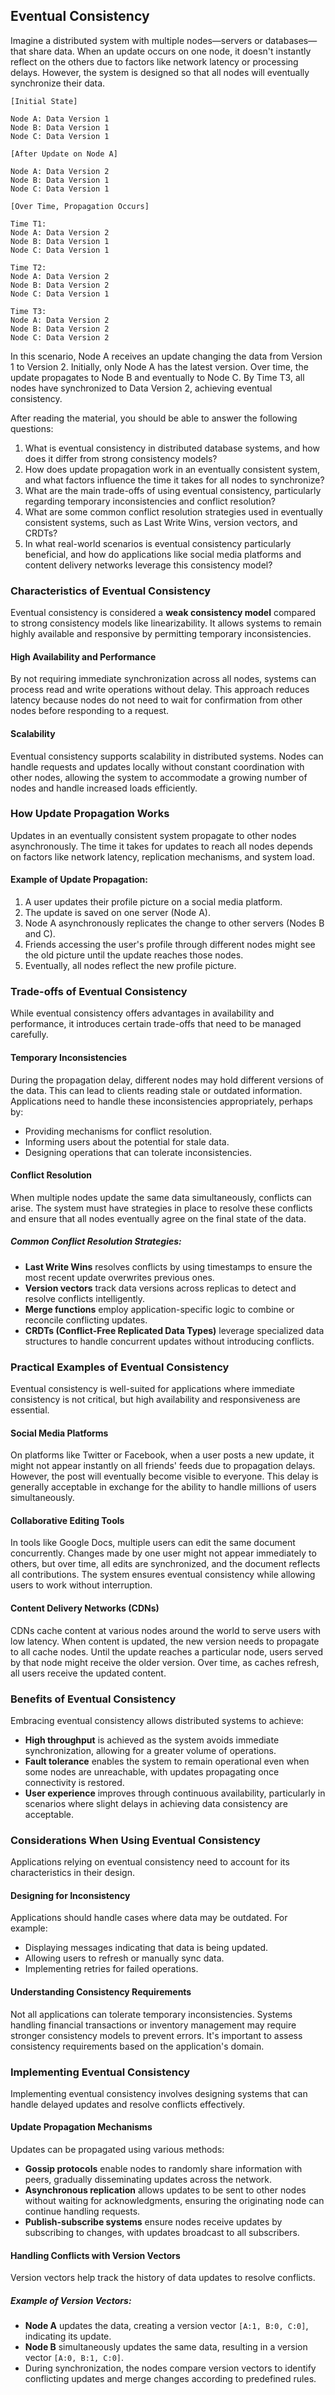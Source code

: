 ## Eventual Consistency

Imagine a distributed system with multiple nodes—servers or databases—that share data. When an update occurs on one node, it doesn't instantly reflect on the others due to factors like network latency or processing delays. However, the system is designed so that all nodes will eventually synchronize their data.

```
[Initial State]

Node A: Data Version 1
Node B: Data Version 1
Node C: Data Version 1

[After Update on Node A]

Node A: Data Version 2
Node B: Data Version 1
Node C: Data Version 1

[Over Time, Propagation Occurs]

Time T1:
Node A: Data Version 2
Node B: Data Version 1
Node C: Data Version 1

Time T2:
Node A: Data Version 2
Node B: Data Version 2
Node C: Data Version 1

Time T3:
Node A: Data Version 2
Node B: Data Version 2
Node C: Data Version 2
```

In this scenario, Node A receives an update changing the data from Version 1 to Version 2. Initially, only Node A has the latest version. Over time, the update propagates to Node B and eventually to Node C. By Time T3, all nodes have synchronized to Data Version 2, achieving eventual consistency.

After reading the material, you should be able to answer the following questions:

1. What is eventual consistency in distributed database systems, and how does it differ from strong consistency models?
2. How does update propagation work in an eventually consistent system, and what factors influence the time it takes for all nodes to synchronize?
3. What are the main trade-offs of using eventual consistency, particularly regarding temporary inconsistencies and conflict resolution?
4. What are some common conflict resolution strategies used in eventually consistent systems, such as Last Write Wins, version vectors, and CRDTs?
5. In what real-world scenarios is eventual consistency particularly beneficial, and how do applications like social media platforms and content delivery networks leverage this consistency model?

### Characteristics of Eventual Consistency

Eventual consistency is considered a **weak consistency model** compared to strong consistency models like linearizability. It allows systems to remain highly available and responsive by permitting temporary inconsistencies.

#### High Availability and Performance

By not requiring immediate synchronization across all nodes, systems can process read and write operations without delay. This approach reduces latency because nodes do not need to wait for confirmation from other nodes before responding to a request.

#### Scalability

Eventual consistency supports scalability in distributed systems. Nodes can handle requests and updates locally without constant coordination with other nodes, allowing the system to accommodate a growing number of nodes and handle increased loads efficiently.

### How Update Propagation Works

Updates in an eventually consistent system propagate to other nodes asynchronously. The time it takes for updates to reach all nodes depends on factors like network latency, replication mechanisms, and system load.

#### Example of Update Propagation:

1. A user updates their profile picture on a social media platform.
2. The update is saved on one server (Node A).
3. Node A asynchronously replicates the change to other servers (Nodes B and C).
4. Friends accessing the user's profile through different nodes might see the old picture until the update reaches those nodes.
5. Eventually, all nodes reflect the new profile picture.

### Trade-offs of Eventual Consistency

While eventual consistency offers advantages in availability and performance, it introduces certain trade-offs that need to be managed carefully.

#### Temporary Inconsistencies

During the propagation delay, different nodes may hold different versions of the data. This can lead to clients reading stale or outdated information. Applications need to handle these inconsistencies appropriately, perhaps by:

- Providing mechanisms for conflict resolution.
- Informing users about the potential for stale data.
- Designing operations that can tolerate inconsistencies.

#### Conflict Resolution

When multiple nodes update the same data simultaneously, conflicts can arise. The system must have strategies in place to resolve these conflicts and ensure that all nodes eventually agree on the final state of the data.

##### Common Conflict Resolution Strategies:

- **Last Write Wins** resolves conflicts by using timestamps to ensure the most recent update overwrites previous ones.  
- **Version vectors** track data versions across replicas to detect and resolve conflicts intelligently.  
- **Merge functions** employ application-specific logic to combine or reconcile conflicting updates.  
- **CRDTs (Conflict-Free Replicated Data Types)** leverage specialized data structures to handle concurrent updates without introducing conflicts.

### Practical Examples of Eventual Consistency

Eventual consistency is well-suited for applications where immediate consistency is not critical, but high availability and responsiveness are essential.

#### Social Media Platforms

On platforms like Twitter or Facebook, when a user posts a new update, it might not appear instantly on all friends' feeds due to propagation delays. However, the post will eventually become visible to everyone. This delay is generally acceptable in exchange for the ability to handle millions of users simultaneously.

#### Collaborative Editing Tools

In tools like Google Docs, multiple users can edit the same document concurrently. Changes made by one user might not appear immediately to others, but over time, all edits are synchronized, and the document reflects all contributions. The system ensures eventual consistency while allowing users to work without interruption.

#### Content Delivery Networks (CDNs)

CDNs cache content at various nodes around the world to serve users with low latency. When content is updated, the new version needs to propagate to all cache nodes. Until the update reaches a particular node, users served by that node might receive the older version. Over time, as caches refresh, all users receive the updated content.

### Benefits of Eventual Consistency

Embracing eventual consistency allows distributed systems to achieve:

- **High throughput** is achieved as the system avoids immediate synchronization, allowing for a greater volume of operations.  
- **Fault tolerance** enables the system to remain operational even when some nodes are unreachable, with updates propagating once connectivity is restored.  
- **User experience** improves through continuous availability, particularly in scenarios where slight delays in achieving data consistency are acceptable.  

### Considerations When Using Eventual Consistency

Applications relying on eventual consistency need to account for its characteristics in their design.

#### Designing for Inconsistency

Applications should handle cases where data may be outdated. For example:

- Displaying messages indicating that data is being updated.
- Allowing users to refresh or manually sync data.
- Implementing retries for failed operations.

#### Understanding Consistency Requirements

Not all applications can tolerate temporary inconsistencies. Systems handling financial transactions or inventory management may require stronger consistency models to prevent errors. It's important to assess consistency requirements based on the application's domain.

### Implementing Eventual Consistency

Implementing eventual consistency involves designing systems that can handle delayed updates and resolve conflicts effectively.

#### Update Propagation Mechanisms

Updates can be propagated using various methods:

- **Gossip protocols** enable nodes to randomly share information with peers, gradually disseminating updates across the network.  
- **Asynchronous replication** allows updates to be sent to other nodes without waiting for acknowledgments, ensuring the originating node can continue handling requests.  
- **Publish-subscribe systems** ensure nodes receive updates by subscribing to changes, with updates broadcast to all subscribers.

#### Handling Conflicts with Version Vectors

Version vectors help track the history of data updates to resolve conflicts.

##### Example of Version Vectors:

- **Node A** updates the data, creating a version vector `[A:1, B:0, C:0]`, indicating its update.  
- **Node B** simultaneously updates the same data, resulting in a version vector `[A:0, B:1, C:0]`.  
- During synchronization, the nodes compare version vectors to identify conflicting updates and merge changes according to predefined rules.  
